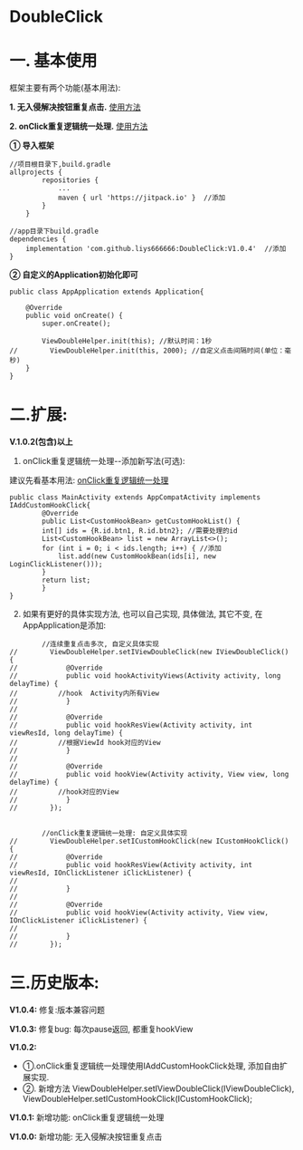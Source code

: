 # DoubleClick
# 一. 基本使用
框架主要有两个功能(基本用法): 

**1. 无入侵解决按钮重复点击.** [使用方法](https://www.jianshu.com/p/7f3e5c8b8643)

**2. onClick重复逻辑统一处理.** [使用方法](https://www.jianshu.com/p/b4038a2d68eb)

**① 导入框架**
```
//项目根目录下,build.gradle
allprojects {
		repositories {
			...
			maven { url 'https://jitpack.io' }  //添加
		}
	}
```
```
//app目录下build.gradle
dependencies {
    implementation 'com.github.liys666666:DoubleClick:V1.0.4'  //添加
}
```
**② 自定义的Application初始化即可**
```
public class AppApplication extends Application{

    @Override
    public void onCreate() {
        super.onCreate();

        ViewDoubleHelper.init(this); //默认时间：1秒
//        ViewDoubleHelper.init(this, 2000); //自定义点击间隔时间(单位：毫秒)
    }
}
```


# 二.扩展:
**V.1.0.2(包含)以上**

1. onClick重复逻辑统一处理--添加新写法(可选):

建议先看基本用法: [onClick重复逻辑统一处理](https://www.jianshu.com/p/b4038a2d68eb)

```
public class MainActivity extends AppCompatActivity implements IAddCustomHookClick{
	    @Override
	    public List<CustomHookBean> getCustomHookList() {
		int[] ids = {R.id.btn1, R.id.btn2}; //需要处理的id
		List<CustomHookBean> list = new ArrayList<>();
		for (int i = 0; i < ids.length; i++) { //添加
		    list.add(new CustomHookBean(ids[i], new LoginClickListener()));
		}
		return list;
	    }
}
```

2. 如果有更好的具体实现方法, 也可以自己实现, 具体做法, 其它不变, 在AppApplication是添加:
```
        //连续重复点击多次, 自定义具体实现
//        ViewDoubleHelper.setIViewDoubleClick(new IViewDoubleClick() {
//            @Override
//            public void hookActivityViews(Activity activity, long delayTime) { 
//			//hook  Activity内所有View
//            }
//
//            @Override
//            public void hookResView(Activity activity, int viewResId, long delayTime) {
//			//根据ViewId hook对应的View  
//            }
//
//            @Override
//            public void hookView(Activity activity, View view, long delayTime) {
//			//hook对应的View
//            }
//        });


        //onClick重复逻辑统一处理: 自定义具体实现
//        ViewDoubleHelper.setICustomHookClick(new ICustomHookClick() {
//            @Override
//            public void hookResView(Activity activity, int viewResId, IOnClickListener iClickListener) {
//
//            }
//
//            @Override
//            public void hookView(Activity activity, View view, IOnClickListener iClickListener) {
//
//            }
//        });
```


# 三.历史版本:
**V1.0.4:**	修复:版本兼容问题

**V1.0.3:**	修复bug: 每次pause返回, 都重复hookView


**V1.0.2:**	
* ①.onClick重复逻辑统一处理使用IAddCustomHookClick处理, 添加自由扩展实现. 
* ②. 新增方法 ViewDoubleHelper.setIViewDoubleClick(IViewDoubleClick), ViewDoubleHelper.setICustomHookClick(ICustomHookClick);



**V1.0.1:** 	新增功能: onClick重复逻辑统一处理



**V1.0.0:** 	新增功能: 无入侵解决按钮重复点击

